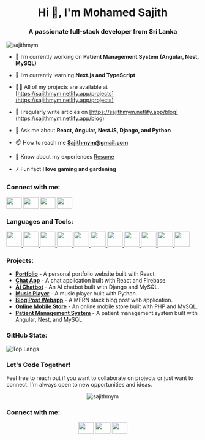 <h1 align="center">Hi 👋, I'm Mohamed Sajith</h1>
<h3 align="center">A passionate full-stack developer from Sri Lanka</h3>

<p align="left"> <img src="https://komarev.com/ghpvc/?username=sajithmym&label=Profile%20views&color=0e75b6&style=flat" alt="sajithmym" /> </p>

- 🔭 I’m currently working on **Patient Management System (Angular, Nest, MySQL)**

- 🌱 I’m currently learning **Next.js and TypeScript**

- 👨‍💻 All of my projects are available at [https://sajithmym.netlify.app/projects](https://sajithmym.netlify.app/projects)

- 📝 I regularly write articles on [https://sajithmym.netlify.app/blog](https://sajithmym.netlify.app/blog)

- 💬 Ask me about **React, Angular, NestJS, Django, and Python**

- 📫 How to reach me **Sajithmym@gmail.com**

- 📄 Know about my experiences [Resume](https://sajithmym.netlify.app/Resume.pdf)

- ⚡ Fun fact **I love gaming and gardening**

### Connect with me:
<p align="left">
<a href="https://linkedin.com/in/mohamed-sajith-936877214" target="blank"><img align="center" src="https://cdn.jsdelivr.net/npm/simple-icons@v3/icons/linkedin.svg" alt="mohamed-sajith-936877214" height="30" width="40" style="color:white" /></a>
<a href="https://github.com/sajithmym" target="blank"><img align="center" src="https://cdn.jsdelivr.net/npm/simple-icons@v3/icons/github.svg" alt="sajithmym" height="30" width="40" style="color:white" /></a>
<a href="https://sajithmym.netlify.app" target="blank"><img align="center" src="https://cdn.jsdelivr.net/npm/simple-icons@v3/icons/internetexplorer.svg" alt="portfolio" height="30" width="40" style="color:white" /></a>
<a href="https://www.facebook.com/sajithmym" target="blank"><img align="center" src="https://cdn.jsdelivr.net/npm/simple-icons@v3/icons/facebook.svg" alt="facebook" height="30" width="40" style="color:white" /></a>
</p>

### Languages and Tools:
<p align="left"> 
<a href="https://www.w3.org/html/" target="_blank" rel="noreferrer"> <img src="https://cdn.jsdelivr.net/npm/simple-icons@v3/icons/html5.svg" alt="html5" height="40" width="40" style="color:white" /> </a> 
<a href="https://www.w3schools.com/css/" target="_blank" rel="noreferrer"> <img src="https://cdn.jsdelivr.net/npm/simple-icons@v3/icons/css3.svg" alt="css3" height="40" width="40" style="color:white" /> </a> 
<a href="https://developer.mozilla.org/en-US/docs/Web/JavaScript" target="_blank" rel="noreferrer"> <img src="https://cdn.jsdelivr.net/npm/simple-icons@v3/icons/javascript.svg" alt="javascript" height="40" width="40" style="color:white" /> </a>
<a href="https://reactjs.org/" target="_blank" rel="noreferrer"> <img src="https://cdn.jsdelivr.net/npm/simple-icons@v3/icons/react.svg" alt="react" height="40" width="40" style="color:white" /> </a> 
<a href="https://angular.io" target="_blank" rel="noreferrer"> <img src="https://cdn.jsdelivr.net/npm/simple-icons@v3/icons/angular.svg" alt="angular" height="40" width="40" style="color:white" /> </a> 
<a href="https://nodejs.org" target="_blank" rel="noreferrer"> <img src="https://cdn.jsdelivr.net/npm/simple-icons@v3/icons/node-dot-js.svg" alt="nodejs" height="40" width="40" style="color:white" /> </a> 
<a href="https://www.python.org" target="_blank" rel="noreferrer"> <img src="https://cdn.jsdelivr.net/npm/simple-icons@v3/icons/python.svg" alt="python" height="40" width="40" style="color:white" /> </a> 
<a href="https://firebase.google.com/" target="_blank" rel="noreferrer"> <img src="https://cdn.jsdelivr.net/npm/simple-icons@v3/icons/firebase.svg" alt="firebase" height="40" width="40" style="color:white" /> </a>
<a href="https://www.mongodb.com/" target="_blank" rel="noreferrer"> <img src="https://cdn.jsdelivr.net/npm/simple-icons@v3/icons/mongodb.svg" alt="mongodb" height="40" width="40" style="color:white" /> </a> 
<a href="https://www.postgresql.org" target="_blank" rel="noreferrer"> <img src="https://cdn.jsdelivr.net/npm/simple-icons@v3/icons/postgresql.svg" alt="postgresql" height="40" width="40" style="color:white" /> </a> 
<a href="https://git-scm.com/" target="_blank" rel="noreferrer"> <img src="https://cdn.jsdelivr.net/npm/simple-icons@v3/icons/git.svg" alt="git" height="40" width="40" style="color:white" /> </a> 
</p>

### Projects:
- [**Portfolio**](https://sajithmym.netlify.app/Deploy) - A personal portfolio website built with React.
- [**Chat App**](https://sajithmym-chat.netlify.app/) - A chat application built with React and Firebase.
- [**Ai Chatbot**](https://sajithmym.netlify.app/Django_Project) - An AI chatbot built with Django and MySQL.
- [**Music Player**](https://sajithmym.netlify.app/Python_Project) - A music player built with Python.
- [**Blog Post Webapp**](https://github.com/sajithmym/PostApp_FullStack) - A MERN stack blog post web application.
- [**Online Mobile Store**](https://github.com/sajithmym/Php_Project_Online_Mobile_Store) - An online mobile store built with PHP and MySQL.
- [**Patient Management System**](https://github.com/sajithmym/Final-Year-Project) - A patient management system built with Angular, Nest, and MySQL.

### GitHub State:

![Top Langs](https://github-readme-stats.vercel.app/api/top-langs/?username=sajithmym&layout=compact&theme=dark)

### Let's Code Together!
Feel free to reach out if you want to collaborate on projects or just want to connect. I'm always open to new opportunities and ideas.

<p align="center">
  <img src="https://github-readme-streak-stats.herokuapp.com/?user=sajithmym&theme=dark" alt="sajithmym" />
</p>

### Connect with me:
<p align="center">
<a href="https://linkedin.com/in/mohamed-sajith-936877214" target="blank"><img src="https://cdn.jsdelivr.net/npm/simple-icons@v3/icons/linkedin.svg" alt="LinkedIn" height="30" width="40" style="color:white" /></a>
<a href="https://sajithmym.netlify.app" target="blank"><img src="https://cdn.jsdelivr.net/npm/simple-icons@v3/icons/internetexplorer.svg" alt="Portfolio" height="30" width="40" style="color:white" /></a>
<a href="https://www.facebook.com/sajithmym" target="blank"><img src="https://cdn.jsdelivr.net/npm/simple-icons@v3/icons/facebook.svg" alt="Facebook" height="30" width="40" style="color:white" /></a>
</p>
